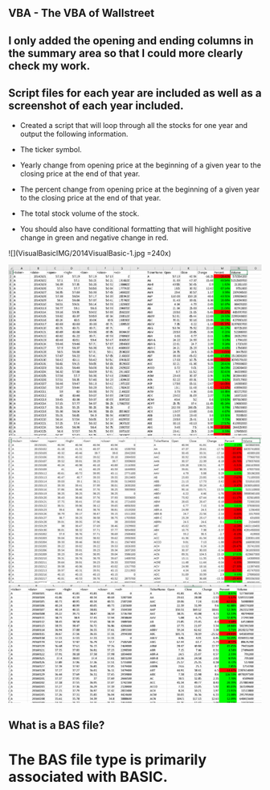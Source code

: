 ## VBA  - The VBA of Wallstreet

## I only added the opening and ending columns in the summary area so that I could more clearly check my work. 
## Script files for each year are included as well as a screenshot of each year included.


   * Created a script that will loop through all the stocks for one year and output the following information.

  * The ticker symbol.

  * Yearly change from opening price at the beginning of a given year to the closing price at the end of that year.

  * The percent change from opening price at the beginning of a given year to the closing price at the end of that year.

  * The total stock volume of the stock.

   * You should also have conditional formatting that will highlight positive change in green and negative change in red.

![](VisualBasicIMG/2014VisualBasic-1.jpg =240x)

![](images/2014.PNG)
![](images/2015.PNG)
![](images/2016.PNG)

## What is a BAS file?
# The BAS file type is primarily associated with BASIC. 






